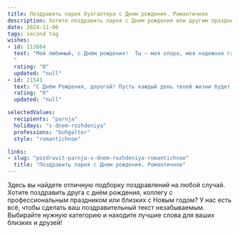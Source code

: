 ```yaml
---
title: Поздравить парня бухгалтера c Днем рождения. Романтичное
description: Хотите поздравить парня c Днем рождения или другим праздником? Наш ИИ создаст незабываемое поздравление, а вы обязательно выделитесь среди других.  
date: 2024-11-06
tags: second tag
wishes:
- id: 113864
  text: "Мой любимый, с Днём рождения!  Ты – моя опора, моя надежная гавань, мой прекрасный бухгалтер, который с такой же точностью и любовью выстраивает нашу жизнь, как и балансы.  Пусть каждый день будет наполнен счастьем, успехом и нашей безусловной любовью.  Я бесконечно благодарна судьбе за то, что ты есть у меня.  Целую тебя крепко-крепко!
  "
  rating: "0"
  updated: "null"
- id: 21541
  text: "С Днём Рождения, дорогой! Пусть каждый день твоей жизни будет таким же чётким и гармоничным, как твои бухгалтерские отчёты. Пусть в твоём сердце всегда будет место для любви и радости, как в книге доходов и расходов место для новых записей. Ты не просто бухгалтер, ты — мастер чисел и счёта, и я благодарна судьбе за то, что она свела нас путей. Пусть этот год принесёт тебе много успехов, счастливых моментов и романтических встреч. С теплом и любовью, [Твоё Имя]."
  rating: "0"
  updated: "null"

selectedValues:
  recipients: "parnja"
  holidays: "s-dnem-rozhdeniya"
  professions: "buhgalter"
  style: "romantichnoe"

links:
- slug: "pozdravit-parnja-s-dnem-rozhdeniya-romantichnoe"
  title: "Поздравить парня c Днем рождения. Романтичное"
---
```


Здесь вы найдете отличную подборку поздравлений на любой случай.
Хотите поздравить друга с днём рождения, коллегу с профессиональным праздником или близких с Новым годом? У нас есть всё, чтобы сделать ваш поздравительный текст незабываемым. Выбирайте нужную категорию и находите лучшие слова для ваших близких и друзей!
